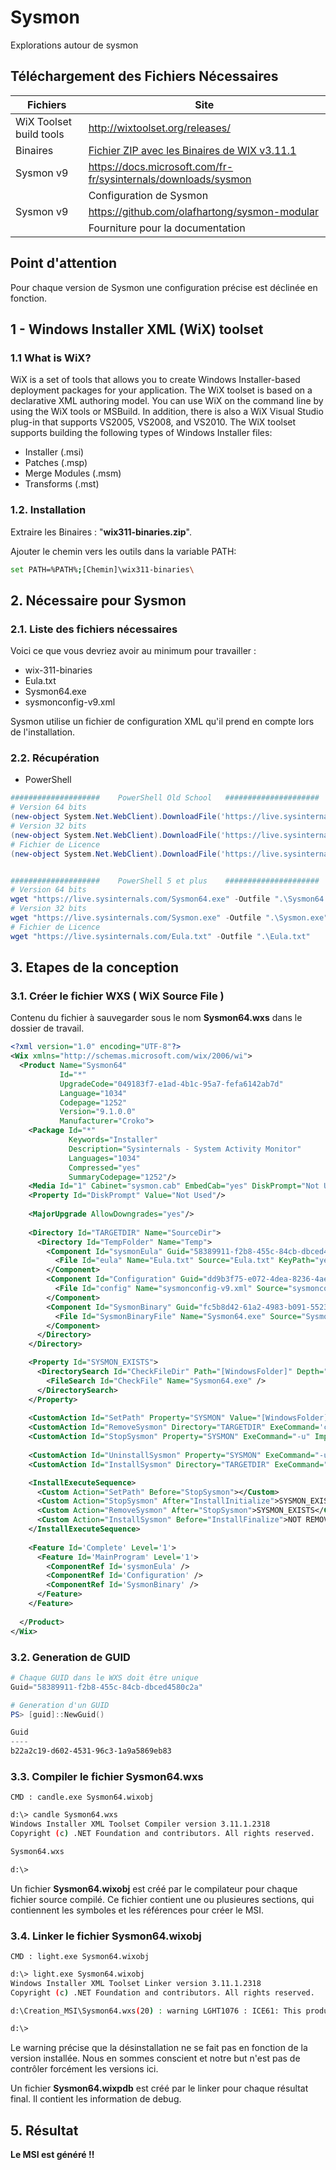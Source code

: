# Sysmon
Explorations autour de sysmon


## Téléchargement des Fichiers Nécessaires


| Fichiers | Site                                                         |
| ----------------------- | ------------------------------------------------------------ |
| WiX Toolset build tools | http://wixtoolset.org/releases/                              |
| Binaires  |  [Fichier ZIP avec les Binaires de WIX v3.11.1](https://github.com/wixtoolset/wix3/releases/download/wix3112rtm/wix311-binaries.zip)  |
| Sysmon v9              | https://docs.microsoft.com/fr-fr/sysinternals/downloads/sysmon |
|  | Configuration de Sysmon |
| Sysmon v9               | https://github.com/olafhartong/sysmon-modular                |
|  | Fourniture pour la documentation |


## Point d'attention

Pour chaque version de Sysmon une configuration précise est déclinée en fonction.


## 1 - Windows Installer XML (WiX) toolset


### 1.1  What is WiX?

WiX is a set of tools that allows you to create Windows Installer-based  deployment packages for your application. The WiX toolset is based on a  declarative XML authoring model. You can use WiX on the command line by using  the WiX tools or MSBuild. In addition, there is also a WiX Visual Studio plug-in  that supports VS2005, VS2008, and VS2010. The WiX toolset supports building the  following types of Windows Installer files:

- Installer (.msi)  
- Patches (.msp)  
- Merge Modules (.msm)  
- Transforms (.mst)



### 1.2.  Installation


Extraire les Binaires : "**wix311-binaries.zip**".

Ajouter le chemin vers les outils dans la variable PATH:

```bash
set PATH=%PATH%;[Chemin]\wix311-binaries\
```


## 2.  Nécessaire pour Sysmon


### 2.1.  Liste des fichiers nécessaires


Voici ce que vous devriez avoir au minimum pour travailler :

- wix-311-binaries
- Eula.txt
- Sysmon64.exe
- sysmonconfig-v9.xml

Sysmon utilise un fichier de configuration XML qu'il prend en compte lors de l'installation.



### 2.2. Récupération

- PowerShell

```powershell
####################    PowerShell Old School   ##################### 
# Version 64 bits
(new-object System.Net.WebClient).DownloadFile('https://live.sysinternals.com/Sysmon64.exe','.\Sysmon64.exe')
# Version 32 bits
(new-object System.Net.WebClient).DownloadFile('https://live.sysinternals.com/Sysmon.exe','.\Sysmon.exe')
# Fichier de Licence
(new-object System.Net.WebClient).DownloadFile('https://live.sysinternals.com/Eula.txt','.\Eula.txt')


####################    PowerShell 5 et plus    ##################### 
# Version 64 bits
wget "https://live.sysinternals.com/Sysmon64.exe" -Outfile ".\Sysmon64.exe"
# Version 32 bits
wget "https://live.sysinternals.com/Sysmon.exe" -Outfile ".\Sysmon.exe"
# Fichier de Licence
wget "https://live.sysinternals.com/Eula.txt" -Outfile ".\Eula.txt"
```



## 3.  Etapes de la conception



### 3.1.  Créer le fichier WXS ( WiX Source File ) 



Contenu du fichier à sauvegarder sous le nom **Sysmon64.wxs** dans le dossier de travail.

```xml
<?xml version="1.0" encoding="UTF-8"?>
<Wix xmlns="http://schemas.microsoft.com/wix/2006/wi">
  <Product Name="Sysmon64" 
           Id="*" 
           UpgradeCode="049183f7-e1ad-4b1c-95a7-fefa6142ab7d"
           Language="1034"
           Codepage="1252"
           Version="9.1.0.0"
           Manufacturer="Croko">
    <Package Id="*"
             Keywords="Installer"
             Description="Sysinternals - System Activity Monitor"
             Languages="1034"
             Compressed="yes"
             SummaryCodepage="1252"/>
    <Media Id="1" Cabinet="sysmon.cab" EmbedCab="yes" DiskPrompt="Not Used"/>
    <Property Id="DiskPrompt" Value="Not Used"/>
    
    <MajorUpgrade AllowDowngrades="yes"/>
      
    <Directory Id="TARGETDIR" Name="SourceDir">
      <Directory Id="TempFolder" Name="Temp">
        <Component Id="sysmonEula" Guid="58389911-f2b8-455c-84cb-dbced4580c2a">
          <File Id="eula" Name="Eula.txt" Source="Eula.txt" KeyPath="yes"/>
        </Component>
        <Component Id="Configuration" Guid="dd9b3f75-e072-4dea-8236-4aea02716318">
          <File Id="config" Name="sysmonconfig-v9.xml" Source="sysmonconfig-v9.xml" KeyPath="yes"/>
        </Component>
        <Component Id="SysmonBinary" Guid="fc5b8d42-61a2-4983-b091-552393854272">
          <File Id="SysmonBinaryFile" Name="Sysmon64.exe" Source="Sysmon64.exe" KeyPath="yes"/>
        </Component>
      </Directory>
    </Directory>

    <Property Id="SYSMON_EXISTS">
      <DirectorySearch Id="CheckFileDir" Path="[WindowsFolder]" Depth="0">
        <FileSearch Id="CheckFile" Name="Sysmon64.exe" />
      </DirectorySearch>
    </Property>
	
    <CustomAction Id="SetPath" Property="SYSMON" Value="[WindowsFolder]\Sysmon64.exe"/>
    <CustomAction Id="RemoveSysmon" Directory="TARGETDIR" ExeCommand='cmd /C "del [SYSMON]"' Impersonate="no" Execute="commit" Return="check"/>
    <CustomAction Id="StopSysmon" Property="SYSMON" ExeCommand="-u" Impersonate="no" Execute="commit" Return="ignore"/> 
    
    <CustomAction Id="UninstallSysmon" Property="SYSMON" ExeCommand="-u" Return="ignore"/> 
    <CustomAction Id="InstallSysmon" Directory="TARGETDIR" ExeCommand="[TempFolder]\Sysmon64.exe -accepteula -i [TempFolder]\sysmonconfig-v9.xml" Execute="commit" Impersonate="no" Return="check"/>

    <InstallExecuteSequence>
      <Custom Action="SetPath" Before="StopSysmon"></Custom>
      <Custom Action="StopSysmon" After="InstallInitialize">SYSMON_EXISTS</Custom>
      <Custom Action="RemoveSysmon" After="StopSysmon">SYSMON_EXISTS</Custom>
      <Custom Action="InstallSysmon" Before="InstallFinalize">NOT REMOVE</Custom>
    </InstallExecuteSequence>
	
    <Feature Id='Complete' Level='1'>
      <Feature Id='MainProgram' Level='1'>
        <ComponentRef Id='sysmonEula' />
        <ComponentRef Id='Configuration' />  
        <ComponentRef Id='SysmonBinary' />
      </Feature>
    </Feature>
    
  </Product>
</Wix>
```

### 3.2. Generation de GUID

```powershell
# Chaque GUID dans le WXS doit être unique
Guid="58389911-f2b8-455c-84cb-dbced4580c2a"

# Generation d'un GUID
PS> [guid]::NewGuid()

Guid
----
b22a2c19-d602-4531-96c3-1a9a5869eb83
```


### 3.3.  Compiler le fichier Sysmon64.wxs



`CMD : candle.exe Sysmon64.wixobj`

```bash
d:\> candle Sysmon64.wxs
Windows Installer XML Toolset Compiler version 3.11.1.2318
Copyright (c) .NET Foundation and contributors. All rights reserved.

Sysmon64.wxs

d:\>
```

Un fichier **Sysmon64.wixobj** est créé par le compilateur pour chaque fichier source compilé. Ce fichier contient une ou plusieures sections, qui contiennent les symboles et les références pour créer le MSI.


### 3.4.  Linker le fichier Sysmon64.wixobj


`CMD : light.exe Sysmon64.wixobj`

```bash
d:\> light.exe Sysmon64.wixobj
Windows Installer XML Toolset Linker version 3.11.1.2318
Copyright (c) .NET Foundation and contributors. All rights reserved.

d:\Creation_MSI\Sysmon64.wxs(20) : warning LGHT1076 : ICE61: This product should remove only older versions of itself. No Maximum version was detected for the current product. (WIX_UPGRADE_DETECTED)

d:\>
```

Le warning précise que la désinstallation ne se fait pas en fonction de la version installée.
Nous en sommes conscient et notre but n'est pas de contrôler forcément les versions ici.

Un fichier **Sysmon64.wixpdb** est créé par le linker pour chaque résultat final. Il contient les information de debug.

## 5. Résultat

**Le MSI est généré !!**
